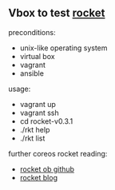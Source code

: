 Vbox to test [rocket](https://github.com/coreos/rocket) 
-------------------

preconditions:

- unix-like operating system
- virtual box
- vagrant
- ansible

usage:

- vagrant up
- vagrant ssh
-  cd rocket-v0.3.1
-  ./rkt help
-  ./rkt list

further coreos rocket reading:

- [rocket ob github](https://github.com/coreos/rocket/blob/master/README.md)
- [rocket blog](https://coreos.com/blog/)
